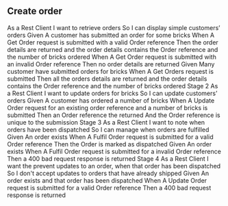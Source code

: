 
## Create order





As a Rest Client
I want to retrieve orders
So I can display simple customers’ orders
Given
A customer has submitted an order for some bricks
When
A Get Order request is submitted with a valid Order reference
Then
the order details are returned
and the order details contains the Order reference and the number of bricks ordered
When
A Get Order request is submitted with an invalid Order reference
Then
no order details are returned
Given
Many customer have submitted orders for bricks
When
A Get Orders request is submitted
Then
all the orders details are returned
and the order details contains the Order reference and the number of bricks ordered
Stage 2
As a Rest Client
I want to update orders for bricks
So I can update customers’ orders
Given
A customer has ordered a number of bricks
When
A Update Order request for an existing order reference and a number of bricks is submitted
Then
an Order reference the returned
And the Order reference is unique to the submission
Stage 3
As a Rest Client
I want to note when orders have been dispatched
So I can manage when orders are fulfilled
Given
An order exists
When
A Fulfil Order request is submitted for a valid Order reference
Then
the Order is marked as dispatched
Given
An order exists
When
A Fulfil Order request is submitted for a invalid Order reference
Then
a 400 bad request response is returned
Stage 4
As a Rest Client
I want the prevent updates to an order, when that order has been dispatched
So I don't accept updates to orders that have already shipped
Given
An order exists
and that order has been dispatched
When
A Update Order request is submitted for a valid Order reference
Then
a 400 bad request response is returned